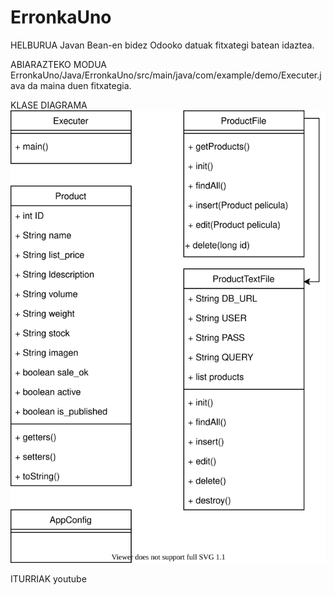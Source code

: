 # ErronkaUno

HELBURUA
Javan Bean-en bidez Odooko datuak fitxategi batean idaztea.

ABIARAZTEKO MODUA
ErronkaUno/Java/ErronkaUno/src/main/java/com/example/demo/Executer.java da maina duen fitxategia.

KLASE DIAGRAMA<br>
![ClassDiagram drawio](https://github.com/garateHegoi/ErronkaUno/blob/main/ClassDiagram.svg)

ITURRIAK
youtube
